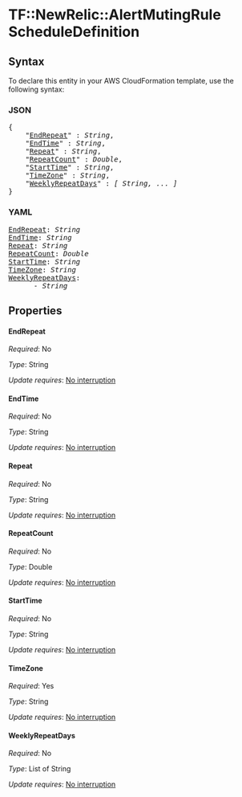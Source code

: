 # TF::NewRelic::AlertMutingRule ScheduleDefinition

## Syntax

To declare this entity in your AWS CloudFormation template, use the following syntax:

### JSON

<pre>
{
    "<a href="#endrepeat" title="EndRepeat">EndRepeat</a>" : <i>String</i>,
    "<a href="#endtime" title="EndTime">EndTime</a>" : <i>String</i>,
    "<a href="#repeat" title="Repeat">Repeat</a>" : <i>String</i>,
    "<a href="#repeatcount" title="RepeatCount">RepeatCount</a>" : <i>Double</i>,
    "<a href="#starttime" title="StartTime">StartTime</a>" : <i>String</i>,
    "<a href="#timezone" title="TimeZone">TimeZone</a>" : <i>String</i>,
    "<a href="#weeklyrepeatdays" title="WeeklyRepeatDays">WeeklyRepeatDays</a>" : <i>[ String, ... ]</i>
}
</pre>

### YAML

<pre>
<a href="#endrepeat" title="EndRepeat">EndRepeat</a>: <i>String</i>
<a href="#endtime" title="EndTime">EndTime</a>: <i>String</i>
<a href="#repeat" title="Repeat">Repeat</a>: <i>String</i>
<a href="#repeatcount" title="RepeatCount">RepeatCount</a>: <i>Double</i>
<a href="#starttime" title="StartTime">StartTime</a>: <i>String</i>
<a href="#timezone" title="TimeZone">TimeZone</a>: <i>String</i>
<a href="#weeklyrepeatdays" title="WeeklyRepeatDays">WeeklyRepeatDays</a>: <i>
      - String</i>
</pre>

## Properties

#### EndRepeat

_Required_: No

_Type_: String

_Update requires_: [No interruption](https://docs.aws.amazon.com/AWSCloudFormation/latest/UserGuide/using-cfn-updating-stacks-update-behaviors.html#update-no-interrupt)

#### EndTime

_Required_: No

_Type_: String

_Update requires_: [No interruption](https://docs.aws.amazon.com/AWSCloudFormation/latest/UserGuide/using-cfn-updating-stacks-update-behaviors.html#update-no-interrupt)

#### Repeat

_Required_: No

_Type_: String

_Update requires_: [No interruption](https://docs.aws.amazon.com/AWSCloudFormation/latest/UserGuide/using-cfn-updating-stacks-update-behaviors.html#update-no-interrupt)

#### RepeatCount

_Required_: No

_Type_: Double

_Update requires_: [No interruption](https://docs.aws.amazon.com/AWSCloudFormation/latest/UserGuide/using-cfn-updating-stacks-update-behaviors.html#update-no-interrupt)

#### StartTime

_Required_: No

_Type_: String

_Update requires_: [No interruption](https://docs.aws.amazon.com/AWSCloudFormation/latest/UserGuide/using-cfn-updating-stacks-update-behaviors.html#update-no-interrupt)

#### TimeZone

_Required_: Yes

_Type_: String

_Update requires_: [No interruption](https://docs.aws.amazon.com/AWSCloudFormation/latest/UserGuide/using-cfn-updating-stacks-update-behaviors.html#update-no-interrupt)

#### WeeklyRepeatDays

_Required_: No

_Type_: List of String

_Update requires_: [No interruption](https://docs.aws.amazon.com/AWSCloudFormation/latest/UserGuide/using-cfn-updating-stacks-update-behaviors.html#update-no-interrupt)

